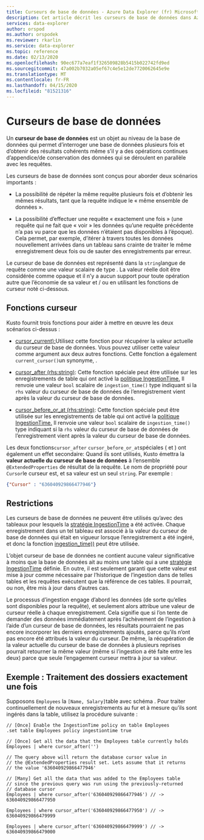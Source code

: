 ```yaml
---
title: Curseurs de base de données - Azure Data Explorer (fr) Microsoft Docs
description: Cet article décrit les curseurs de base de données dans Azure Data Explorer.
services: data-explorer
author: orspod
ms.author: orspodek
ms.reviewer: rkarlin
ms.service: data-explorer
ms.topic: reference
ms.date: 02/13/2020
ms.openlocfilehash: 90ec677a7eaf1f326509828b5415b022742fd9ed
ms.sourcegitcommit: 47a002b7032a05ef67c4e5e12de7720062645e9e
ms.translationtype: MT
ms.contentlocale: fr-FR
ms.lasthandoff: 04/15/2020
ms.locfileid: "81521316"
---
```

# <a name="database-cursors"></a>Curseurs de base de données

Un **curseur de base de données** est un objet au niveau de la base de données qui permet d’interroger une base de données plusieurs fois et d’obtenir des résultats cohérents même s’il y a des opérations continues d’appendice/de conservation des données qui se déroulent en parallèle avec les requêtes.

Les curseurs de base de données sont conçus pour aborder deux scénarios importants :

* La possibilité de répéter la même requête plusieurs fois et d’obtenir les mêmes résultats, tant que la requête indique le « même ensemble de données ».

* La possibilité d’effectuer une requête « exactement une fois » (une requête qui ne fait que « voir » les données qu’une requête précédente n’a pas vu parce que les données n’étaient pas disponibles à l’époque).
   Cela permet, par exemple, d’itérer à travers toutes les données nouvellement arrivées dans un tableau sans crainte de traiter le même enregistrement deux fois ou de sauter des enregistrements par erreur.

Le curseur de base de données est représenté dans la `string`langue de requête comme une valeur scalaire de type . La valeur réelle doit être considérée comme opaque et il n’y a aucun support pour toute opération autre que l’économie de sa valeur et / ou en utilisant les fonctions de curseur noté ci-dessous.

## <a name="cursor-functions"></a>Fonctions curseur

Kusto fournit trois fonctions pour aider à mettre en œuvre les deux scénarios ci-dessus :

* [cursor_current):](../query/cursorcurrent.md)Utilisez cette fonction pour récupérer la valeur actuelle du curseur de base de données.
   Vous pouvez utiliser cette valeur comme argument aux deux autres fonctions.
   Cette fonction a également `current_cursor()`un synonyme, .

* [cursor_after (rhs:string)](../query/cursorafterfunction.md): Cette fonction spéciale peut être utilisée sur les enregistrements de table qui ont activé la [politique IngestionTime.](ingestiontime-policy.md) Il renvoie une valeur `bool` scalaire de `ingestion_time()` type indiquant si la `rhs` valeur du curseur de base de données de l’enregistrement vient après la valeur du curseur de base de données.

* [cursor_before_or_at (rhs:string)](../query/cursorbeforeoratfunction.md): Cette fonction spéciale peut être utilisée sur les enregistrements de table qui ont activé la [politique IngestionTime.](ingestiontime-policy.md) Il renvoie une valeur `bool` scalaire de `ingestion_time()` type indiquant si la `rhs` valeur du curseur de base de données de l’enregistrement vient après la valeur du curseur de base de données.

Les deux fonctions`cursor_after` `cursor_before_or_at`spéciales ( et ) ont également un effet secondaire: Quand ils sont utilisés, Kusto émettra la **valeur actuelle du curseur de base de données** à l’ensemble `@ExtendedProperties` de résultat de la requête. Le nom de propriété pour `Cursor`le curseur est, et sa valeur est un seul `string`. Par exemple :

```json
{"Cursor" : "636040929866477946"}
```

## <a name="restrictions"></a>Restrictions

Les curseurs de base de données ne peuvent être utilisés qu’avec des tableaux pour lesquels la [stratégie IngestionTime](ingestiontime-policy.md) a été activée. Chaque enregistrement dans un tel tableau est associé à la valeur du curseur de base de données qui était en vigueur lorsque l’enregistrement a été ingéré, et donc la fonction [ingestion_time))](../query/ingestiontimefunction.md) peut être utilisée.

L’objet curseur de base de données ne contient aucune valeur significative à moins que la base de données ait au moins une table qui a une [stratégie IngestionTime](ingestiontime-policy.md) définie.
En outre, il est seulement garanti que cette valeur est mise à jour comme nécessaire par l’historique de l’ingestion dans de telles tables et les requêtes exécutent que la référence de ces tables. Il pourrait, ou non, être mis à jour dans d’autres cas.

Le processus d’ingestion engage d’abord les données (de sorte qu’elles sont disponibles pour la requête), et seulement alors attribue une valeur de curseur réelle à chaque enregistrement. Cela signifie que si l’on tente de demander des données immédiatement après l’achèvement de l’ingestion à l’aide d’un curseur de base de données, les résultats pourraient ne pas encore incorporer les derniers enregistrements ajoutés, parce qu’ils n’ont pas encore été attribués la valeur du curseur. De même, la récupération de la valeur actuelle du curseur de base de données à plusieurs reprises pourrait retourner la même valeur (même si l’ingestion a été faite entre les deux) parce que seule l’engagement curseur mettra à jour sa valeur.

## <a name="example-processing-of-records-exactly-once"></a>Exemple : Traitement des dossiers exactement une fois

Supposons `Employees` la `[Name, Salary]`table avec schéma .
Pour traiter continuellement de nouveaux enregistrements au fur et à mesure qu’ils sont ingérés dans la table, utilisez la procédure suivante :

```kusto
// [Once] Enable the IngestionTime policy on table Employees
.set table Employees policy ingestiontime true

// [Once] Get all the data that the Employees table currently holds 
Employees | where cursor_after('')

// The query above will return the database cursor value in
// the @ExtendedProperties result set. Lets assume that it returns
// the value '636040929866477946'

// [Many] Get all the data that was added to the Employees table
// since the previous query was run using the previously-returned
// database cursor 
Employees | where cursor_after('636040929866477946') // -> 636040929866477950

Employees | where cursor_after('636040929866477950') // -> 636040929866479999

Employees | where cursor_after('636040929866479999') // -> 636040939866479000
```